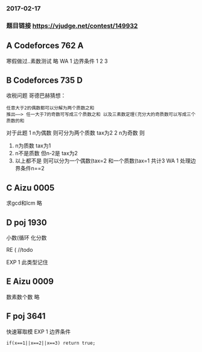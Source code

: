 ### 2017-02-17
### 题目链接 https://vjudge.net/contest/149932


## A Codeforces 762 A
寒假做过..素数测试 略
WA 1 边界条件 1 2 3



## B Codeforces 735 D
收税问题 
哥德巴赫猜想：
    
    任意大于2的偶数都可以分解为两个质数之和
    推出——> 任一大于7的奇数可写成三个质数之和 以及三素数定理(充分大的奇质数可以写成三个质数的和
    
对于此题
1 n为偶数 则可分为两个质数 tax为2
2 n为奇数 则
   1) n为质数 tax为1
   2) n不是质数 但n-2是 tax为2
   3) 以上都不是 则可以分为一个偶数(tax=2 和一个质数(tax=1  共计3
WA 1 处理边界条件n==2



## C Aizu 0005
求gcd和lcm 略


## D poj 1930
小数(循环 化分数

RE (
//todo 

EXP 1 此类型记住


## E Aizu 0009
数素数个数 略



## F poj 3641
快速幂取模
EXP 1 边界条件
    
    if(x==1||x==2||x==3) return true;
    

